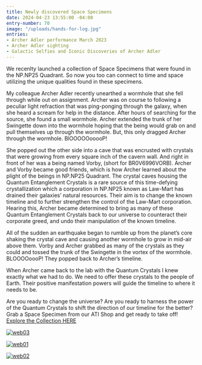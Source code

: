 ```yaml
---
title: Newly discovered Space Specimens
date: 2024-04-23 13:55:00 -04:00
entry-number: 70
image: "/uploads/hands-for-log.jpg"
entries:
- Archer Adler performance March 2023
- Archer Adler sighting
- Galactic Selfies and Iconic Discoveries of Archer Adler
---
```


We recenlty launched a collection of Space Specimens that were found in the NP.NP25 Quadrant. So now you too can connect to time and space utilizing the unique qualities found in these specimens.

My colleague Archer Adler recently unearthed a wormhole that she fell through while out on assignment. Archer was on course to following a peculiar light refraction that was ping-ponging through the galaxy, when she heard a scream for help in the distance. After hours of searching for the source, she found a small wormhole. Archer extended the trunk of her Swingette down into the wormhole hoping that the being would grab on and pull themselves up through the wormhole. But, this only dragged Archer through the wormhole. BlOOOOOooooP!

She popped out the other side into a cave that was encrusted with crystals that were growing from every square inch of the cavern wall. And right in front of her was a being named Vorby, (short for BR0V6996VORB). Archer and Vorby became good friends, which is how Archer learned about the plight of the beings in NP.NP25 Quadrant. The crystal caves housing the Quantum Entanglement Crystals is a rare source of this time-defying crystallization which a corporation in NP.NP25 known as Law-Mart has drained their galaxies’ natural resources. Their aim is to change the known timeline and to further strengthen the control of the Law-Mart corporation. Hearing this, Archer became determined to bring as many of these Quantum Entanglement Crystals back to our universe to counteract their corporate greed, and undo their manipulation of the known timeline.

All of the sudden an earthquake began to rumble up from the planet’s core shaking the crystal cave and causing another wormhole to grow in mid-air above them. Vorby and Archer grabbed as many of the crystals as they could and tossed the trunk of the Swingette in the vortex of the wormhole. BLOOOOoooP! They popped back to Archer’s timeline.

When Archer came back to the lab with the Quantum Crystals I knew exactly what we had to do. We need to offer these crystals to the people of Earth. Their positive manifestation powers will guide the timeline to where it needs to be.

Are you ready to change the universe? Are you ready to harness the power of the Quantum Crystals to shift the direction of our timeline for the better? Grab a Space Specimen from our ATI Shop and get ready to take off!
[
Explore the Collection HERE](https://the-ancient-truth-investigators-shop.myshopify.com/collections/space-specimens)

[![web03](/uploads/web03)](https://the-ancient-truth-investigators-shop.myshopify.com/collections/space-specimens)

[![web01](/uploads/web01)](https://the-ancient-truth-investigators-shop.myshopify.com/collections/space-specimens)

[![web02](/uploads/web02)](https://the-ancient-truth-investigators-shop.myshopify.com/collections/space-specimens)